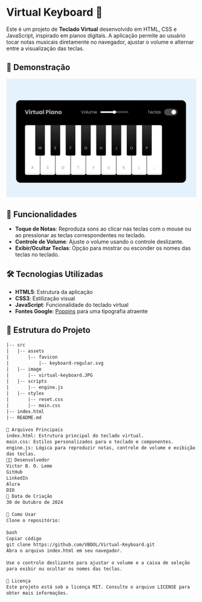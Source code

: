 # Virtual Keyboard 🎹

Este é um projeto de **Teclado Virtual** desenvolvido em HTML, CSS e JavaScript, inspirado em pianos digitais. A aplicação permite ao usuário tocar notas musicais diretamente no navegador, ajustar o volume e alternar entre a visualização das teclas.

## 📸 Demonstração
<img src="/src/image/virtual-keyboard.JPG" alt="Imagem do Teclado Virtual" width="600">

## 🚀 Funcionalidades

- **Toque de Notas**: Reproduza sons ao clicar nas teclas com o mouse ou ao pressionar as teclas correspondentes no teclado.
- **Controle de Volume**: Ajuste o volume usando o controle deslizante.
- **Exibir/Ocultar Teclas**: Opção para mostrar ou esconder os nomes das teclas no teclado.

## 🛠️ Tecnologias Utilizadas

- **HTML5**: Estrutura da aplicação
- **CSS3**: Estilização visual
- **JavaScript**: Funcionalidade do teclado virtual
- **Fontes Google**: [Poppins](https://fonts.google.com/) para uma tipografia atraente

## 📂 Estrutura do Projeto

```plaintext
|-- src
|   |-- assets
|       |-- favicon
|           |-- keyboard-regular.svg
|   |-- image
|       |-- virtual-keyboard.JPG
|   |-- scripts
|       |-- engine.js
|   |-- styles
|       |-- reset.css
|       |-- main.css
|-- index.html
|-- README.md

📜 Arquivos Principais
index.html: Estrutura principal do teclado virtual.
main.css: Estilos personalizados para o teclado e componentes.
engine.js: Lógica para reproduzir notas, controle de volume e exibição das teclas.
👨‍💻 Desenvolvedor
Victor B. O. Leme
GitHub
LinkedIn
Alura
DIO
📅 Data de Criação
30 de Outubro de 2024

🔧 Como Usar
Clone o repositório:

bash
Copiar código
git clone https://github.com/VBDOL/Virtual-Keyboard.git
Abra o arquivo index.html em seu navegador.

Use o controle deslizante para ajustar o volume e a caixa de seleção para exibir ou ocultar os nomes das teclas.

📝 Licença
Este projeto está sob a licença MIT. Consulte o arquivo LICENSE para obter mais informações.

